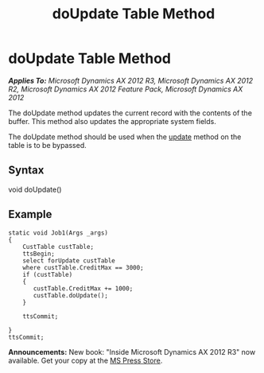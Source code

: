 ﻿---
title: doUpdate Table Method
TOCTitle: doUpdate Table Method
ms:assetid: 6270526c-faf0-4356-bc76-d77fdddd35a6
ms:mtpsurl: https://msdn.microsoft.com/en-us/library/Aa633234(v=AX.60)
ms:contentKeyID: 35244572
ms.date: 05/18/2015
mtps_version: v=AX.60
---

# doUpdate Table Method 


_**Applies To:** Microsoft Dynamics AX 2012 R3, Microsoft Dynamics AX 2012 R2, Microsoft Dynamics AX 2012 Feature Pack, Microsoft Dynamics AX 2012_

The doUpdate method updates the current record with the contents of the buffer. This method also updates the appropriate system fields.

The doUpdate method should be used when the [update](update-table-method.md) method on the table is to be bypassed.

## Syntax

void doUpdate()

## Example

    static void Job1(Args _args)
    {
        CustTable custTable;
        ttsBegin;
        select forUpdate custTable
        where custTable.CreditMax == 3000;
        if (custTable)
        {
           custTable.CreditMax += 1000;
           custTable.doUpdate();
        }
    
        ttsCommit;
    
    }
    ttsCommit;

  
**Announcements:** New book: "Inside Microsoft Dynamics AX 2012 R3" now available. Get your copy at the [MS Press Store](https://www.microsoftpressstore.com/store/inside-microsoft-dynamics-ax-2012-r3-9780735685109).

